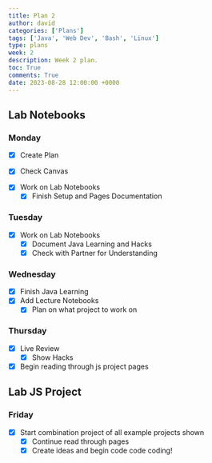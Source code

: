 ```yaml
---
title: Plan 2
author: david
categories: ['Plans']
tags: ['Java', 'Web Dev', 'Bash', 'Linux']
type: plans
week: 2
description: Week 2 plan.
toc: True
comments: True
date: 2023-08-28 12:00:00 +0000
---
```


## Lab Notebooks

### Monday

- [x] Create Plan
 + [x] Check Canvas
- [x] Work on Lab Notebooks
  + [x] Finish Setup and Pages Documentation

### Tuesday
- [x] Work on Lab Notebooks
  + [x] Document Java Learning and Hacks
  + [x] Check with Partner for Understanding

### Wednesday

- [x] Finish Java Learning
- [x] Add Lecture Notebooks
  + [x] Plan on what project to work on

### Thursday

- [x] Live Review
  + [x] Show Hacks
- [x] Begin reading through js project pages

## Lab JS Project

### Friday

- [x] Start combination project of all example projects shown
  + [x] Continue read through pages
  + [x] Create ideas and begin code code coding!